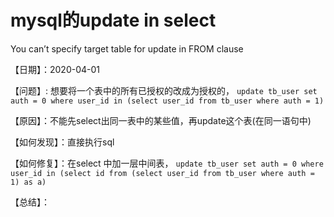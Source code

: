 # mysql的update in select
You can’t specify target table for update in FROM clause 

【日期】：2020-04-01

【问题】: 想要将一个表中的所有已授权的改成为授权的， `update tb_user set auth = 0 where user_id in (select user_id from tb_user where auth = 1)`

【原因】：不能先select出同一表中的某些值，再update这个表(在同一语句中)

【如何发现】：直接执行sql

【如何修复】：在select 中加一层中间表， `update tb_user set auth = 0 where user_id in (select id from (select user_id from tb_user where auth = 1) as a) `

【总结】：
